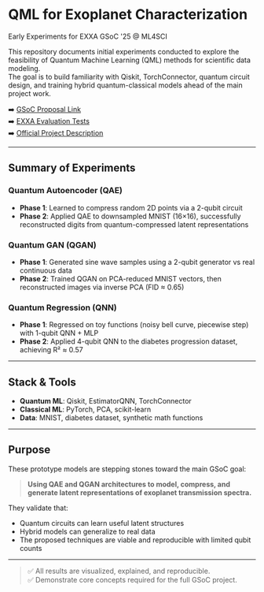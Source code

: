 # QML for Exoplanet Characterization
Early Experiments for EXXA GSoC '25 @ ML4SCI

This repository documents initial experiments conducted to explore the feasibility of Quantum Machine Learning (QML) methods for scientific data modeling.  
The goal is to build familiarity with Qiskit, TorchConnector, quantum circuit design, and training hybrid quantum-classical models ahead of the main project work.

➡️ [GSoC Proposal Link]()  
➡️ [EXXA Evaluation Tests](https://github.com/arnav-makkar/EXXA-Evaluation-Test)  
➡️ [Official Project Description](https://ml4sci.org/gsoc/2025/proposal_EXXA5.html)

---

## Summary of Experiments

### Quantum Autoencoder (QAE)
- **Phase 1**: Learned to compress random 2D points via a 2-qubit circuit
- **Phase 2**: Applied QAE to downsampled MNIST (16×16), successfully reconstructed digits from quantum-compressed latent representations

### Quantum GAN (QGAN)
- **Phase 1**: Generated sine wave samples using a 2-qubit generator vs real continuous data
- **Phase 2**: Trained QGAN on PCA-reduced MNIST vectors, then reconstructed images via inverse PCA (FID ≈ 0.65)

### Quantum Regression (QNN)
- **Phase 1**: Regressed on toy functions (noisy bell curve, piecewise step) with 1-qubit QNN + MLP
- **Phase 2**: Applied 4-qubit QNN to the diabetes progression dataset, achieving R² ≈ 0.57

---

## Stack & Tools
- **Quantum ML**: Qiskit, EstimatorQNN, TorchConnector  
- **Classical ML**: PyTorch, PCA, scikit-learn  
- **Data**: MNIST, diabetes dataset, synthetic math functions

---

## Purpose

These prototype models are stepping stones toward the main GSoC goal:  
> **Using QAE and QGAN architectures to model, compress, and generate latent representations of exoplanet transmission spectra.**

They validate that:
- Quantum circuits can learn useful latent structures
- Hybrid models can generalize to real data
- The proposed techniques are viable and reproducible with limited qubit counts

---

> ✅ All results are visualized, explained, and reproducible.  
> ✅ Demonstrate core concepts required for the full GSoC project.